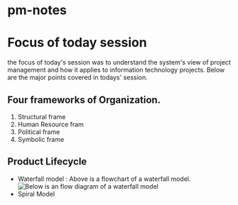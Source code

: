 # pm-notes

# Focus of today session
the focus of today's session was to understand the system's view of project management and how it applies to information technology projects. Below are the major points covered in todays' session.
## Four frameworks of Organization.
1. Structural frame
1. Human Resource fram
1. Political frame
1. Symbolic frame
## Product Lifecycle
- Waterfall model : Above is a flowchart of a waterfall model.
![Below is an flow diagram of a waterfall model](https://upload.wikimedia.org/wikipedia/commons/thumb/e/e2/Waterfall_model.svg/350px-Waterfall_model.svg.png)
- Spiral Model

